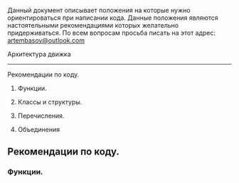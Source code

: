 Данный документ описывает положения на которые нужно ориентироваться при написании кода. Данные положения являются настоятельными рекомендациями которых желательно придерживаться. По всем вопросам просьба писать на этот адрес: artembasov@outlook.com

Архитектура движка

***

Рекомендации по коду.

1. Функции.

2. Классы и структуры.

3. Перечисления.

4. Объединения


## Рекомендации по коду.

### Функции.
